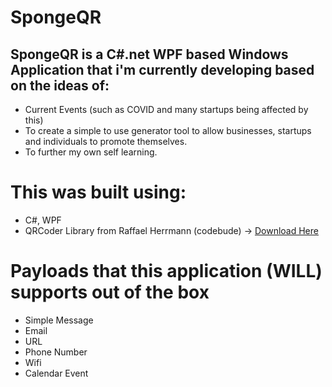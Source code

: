 # SpongeQR

## SpongeQR is a C#.net WPF based Windows Application that i'm currently developing based on the ideas of:
- Current Events (such as COVID and many startups being affected by this)
- To create a simple to use generator tool to allow businesses, startups and individuals to promote themselves. 
- To further my own self learning.

# This was built using:
- C#, WPF
- QRCoder Library from Raffael Herrmann (codebude) -> [Download Here](https://github.com/codebude/QRCoder)

# Payloads that this application (WILL) supports out of the box
- Simple Message
- Email
- URL
- Phone Number
- Wifi
- Calendar Event